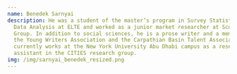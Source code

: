 ```yaml
---
name: Benedek Sarnyai
description: He was a student of the master’s program in Survey Statistics and
  Data Analysis at ELTE and worked as a junior market researcher at Scores
  Group. In addition to social sciences, he is a prose writer and a member of
  the Young Writers Association and the Carpathian Basin Talent Association. He
  currently works at the New York University Abu Dhabi campus as a research
  assistant in the CITIES research group.
img: /img/sarnyai_benedek_resized.png
---
```

